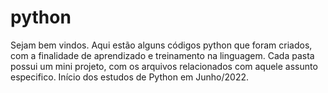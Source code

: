 # python
Sejam bem vindos.
Aqui estão alguns códigos python que foram criados, com a finalidade de aprendizado e treinamento na linguagem.
Cada pasta possui um mini projeto, com os arquivos relacionados com aquele assunto especifico.
Início dos estudos de Python em Junho/2022.
